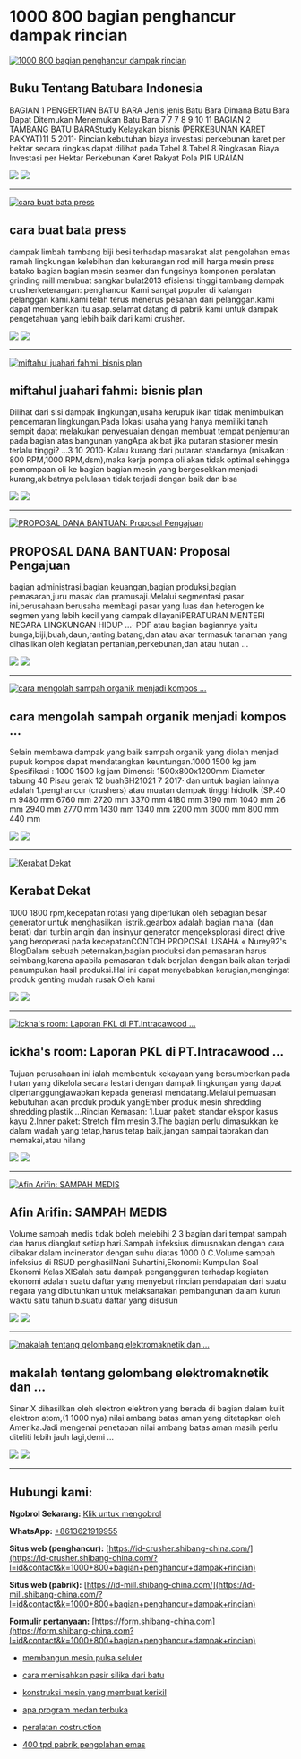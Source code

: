 # 1000 800 bagian penghancur dampak rincian

<a href="https://swt.shibang-china.com/?l=id&img&k=1000+800+bagian+penghancur+dampak+rincian" target="_blank">![1000 800 bagian penghancur dampak rincian](http://static.shibang-china.com/all-800x300/125.jpg)</a>

## Buku Tentang Batubara Indonesia
BAGIAN 1 PENGERTIAN BATU BARA Jenis jenis Batu Bara Dimana Batu Bara Dapat Ditemukan Menemukan Batu Bara 7 7 7 8 9 10 11 BAGIAN 2 TAMBANG BATU BARAStudy Kelayakan bisnis (PERKEBUNAN KARET RAKYAT)11 5 2011· Rincian kebutuhan biaya investasi perkebunan karet per hektar secara ringkas dapat dilihat pada Tabel 8.Tabel 8.Ringkasan Biaya Investasi per Hektar Perkebunan Karet Rakyat Pola PIR URAIAN


<a href="https://whatsapp.shibangsoft.com/WhatsApp.php" target="_blank" title="WhatsApp">![](http://static.shibang-china.com/icon/whatsapp.png)</a> <a href="https://swt.shibang-china.com/?l=id&icon&k=1000+800+bagian+penghancur+dampak+rincian" target="_blank">![](http://static.shibang-china.com/icon/chat-id.png)</a>

---

<a href="https://swt.shibang-china.com/?l=id&img&k=1000+800+bagian+penghancur+dampak+rincian" target="_blank">![cara buat bata press](http://static.shibang-china.com/all-800x300/646.jpg)</a>

## cara buat bata press
dampak limbah tambang biji besi terhadap masarakat alat pengolahan emas ramah lingkungan kelebihan dan kekurangan rod mill harga mesin press batako bagian bagian mesin seamer dan fungsinya komponen peralatan grinding mill membuat sangkar bulat2013 efisiensi tinggi tambang dampak crusherketerangan: penghancur Kami sangat populer di kalangan pelanggan kami.kami telah terus menerus pesanan dari pelanggan.kami dapat memberikan itu asap.selamat datang di pabrik kami untuk dampak pengetahuan yang lebih baik dari kami crusher.


<a href="https://whatsapp.shibangsoft.com/WhatsApp.php" target="_blank" title="WhatsApp">![](http://static.shibang-china.com/icon/whatsapp.png)</a> <a href="https://swt.shibang-china.com/?l=id&icon&k=1000+800+bagian+penghancur+dampak+rincian" target="_blank">![](http://static.shibang-china.com/icon/chat-id.png)</a>

---

<a href="https://swt.shibang-china.com/?l=id&img&k=1000+800+bagian+penghancur+dampak+rincian" target="_blank">![miftahul juahari fahmi: bisnis plan](http://static.shibang-china.com/all-800x300/1263.jpg)</a>

## miftahul juahari fahmi: bisnis plan
Dilihat dari sisi dampak lingkungan,usaha kerupuk ikan tidak menimbulkan pencemaran Iingkungan.Pada lokasi usaha yang hanya memiliki tanah sempit dapat melakukan penyesuaian dengan membuat tempat penjemuran pada bagian atas bangunan yangApa akibat jika putaran stasioner mesin terlalu tinggi? …3 10 2010· Kalau kurang dari putaran standarnya (misalkan : 800 RPM,1000 RPM,dsm),maka kerja pompa oli akan tidak optimal sehingga pemompaan oli ke bagian bagian mesin yang bergesekkan menjadi kurang,akibatnya pelulasan tidak terjadi dengan baik dan bisa


<a href="https://whatsapp.shibangsoft.com/WhatsApp.php" target="_blank" title="WhatsApp">![](http://static.shibang-china.com/icon/whatsapp.png)</a> <a href="https://swt.shibang-china.com/?l=id&icon&k=1000+800+bagian+penghancur+dampak+rincian" target="_blank">![](http://static.shibang-china.com/icon/chat-id.png)</a>

---

<a href="https://swt.shibang-china.com/?l=id&img&k=1000+800+bagian+penghancur+dampak+rincian" target="_blank">![PROPOSAL DANA BANTUAN: Proposal Pengajuan](http://static.shibang-china.com/all-800x300/220.jpg)</a>

## PROPOSAL DANA BANTUAN: Proposal Pengajuan
bagian administrasi,bagian keuangan,bagian produksi,bagian pemasaran,juru masak dan pramusaji.Melalui segmentasi pasar ini,perusahaan berusaha membagi pasar yang luas dan heterogen ke segmen yang lebih kecil yang dampak dilayaniPERATURAN MENTERI NEGARA LINGKUNGAN HIDUP …· PDF atau bagian bagiannya yaitu bunga,biji,buah,daun,ranting,batang,dan atau akar termasuk tanaman yang dihasilkan oleh kegiatan pertanian,perkebunan,dan atau hutan …


<a href="https://whatsapp.shibangsoft.com/WhatsApp.php" target="_blank" title="WhatsApp">![](http://static.shibang-china.com/icon/whatsapp.png)</a> <a href="https://swt.shibang-china.com/?l=id&icon&k=1000+800+bagian+penghancur+dampak+rincian" target="_blank">![](http://static.shibang-china.com/icon/chat-id.png)</a>

---

<a href="https://swt.shibang-china.com/?l=id&img&k=1000+800+bagian+penghancur+dampak+rincian" target="_blank">![cara mengolah sampah organik menjadi kompos …](http://static.shibang-china.com/all-800x300/1319.jpg)</a>

## cara mengolah sampah organik menjadi kompos …
Selain membawa dampak yang baik sampah organik yang diolah menjadi pupuk kompos dapat mendatangkan keuntungan.1000 1500 kg jam Spesifikasi : 1000 1500 kg jam Dimensi: 1500x800x1200mm Diameter tabung 40 Pisau gerak 12 buahSH21021 7 2017· dan untuk bagian lainnya adalah 1.penghancur (crushers) atau muatan dampak tinggi hidrolik (SP.40 m 9480 mm 6760 mm 2720 mm 3370 mm 4180 mm 3190 mm 1040 mm 26 mm 2940 mm 2770 mm 1430 mm 1340 mm 2200 mm 3000 mm 800 mm 440 mm


<a href="https://whatsapp.shibangsoft.com/WhatsApp.php" target="_blank" title="WhatsApp">![](http://static.shibang-china.com/icon/whatsapp.png)</a> <a href="https://swt.shibang-china.com/?l=id&icon&k=1000+800+bagian+penghancur+dampak+rincian" target="_blank">![](http://static.shibang-china.com/icon/chat-id.png)</a>

---

<a href="https://swt.shibang-china.com/?l=id&img&k=1000+800+bagian+penghancur+dampak+rincian" target="_blank">![Kerabat Dekat](http://static.shibang-china.com/all-800x300/964.jpg)</a>

## Kerabat Dekat
1000 1800 rpm,kecepatan rotasi yang diperlukan oleh sebagian besar generator untuk menghasilkan listrik.gearbox adalah bagian mahal (dan berat) dari turbin angin dan insinyur generator mengeksplorasi direct drive yang beroperasi pada kecepatanCONTOH PROPOSAL USAHA « Nurey92's BlogDalam sebuah peternakan,bagian produksi dan pemasaran harus seimbang,karena apabila pemasaran tidak berjalan dengan baik akan terjadi penumpukan hasil produksi.Hal ini dapat menyebabkan kerugian,mengingat produk genting mudah rusak Oleh kami


<a href="https://whatsapp.shibangsoft.com/WhatsApp.php" target="_blank" title="WhatsApp">![](http://static.shibang-china.com/icon/whatsapp.png)</a> <a href="https://swt.shibang-china.com/?l=id&icon&k=1000+800+bagian+penghancur+dampak+rincian" target="_blank">![](http://static.shibang-china.com/icon/chat-id.png)</a>

---

<a href="https://swt.shibang-china.com/?l=id&img&k=1000+800+bagian+penghancur+dampak+rincian" target="_blank">![ickha's room: Laporan PKL di PT.Intracawood …](http://static.shibang-china.com/all-800x300/1464.jpg)</a>

## ickha's room: Laporan PKL di PT.Intracawood …
Tujuan perusahaan ini ialah membentuk kekayaan yang bersumberkan pada hutan yang dikelola secara lestari dengan dampak lingkungan yang dapat dipertanggungjawabkan kepada generasi mendatang.Melalui pemuasan kebutuhan akan produk produk yangEmber produk mesin shredding shredding plastik …Rincian Kemasan: 1.Luar paket: standar ekspor kasus kayu 2.Inner paket: Stretch film mesin 3.The bagian perlu dimasukkan ke dalam wadah yang tetap,harus tetap baik,jangan sampai tabrakan dan memakai,atau hilang


<a href="https://whatsapp.shibangsoft.com/WhatsApp.php" target="_blank" title="WhatsApp">![](http://static.shibang-china.com/icon/whatsapp.png)</a> <a href="https://swt.shibang-china.com/?l=id&icon&k=1000+800+bagian+penghancur+dampak+rincian" target="_blank">![](http://static.shibang-china.com/icon/chat-id.png)</a>

---

<a href="https://swt.shibang-china.com/?l=id&img&k=1000+800+bagian+penghancur+dampak+rincian" target="_blank">![Afin Arifin: SAMPAH MEDIS](http://static.shibang-china.com/all-800x300/442.jpg)</a>

## Afin Arifin: SAMPAH MEDIS
Volume sampah medis tidak boleh melebihi 2 3 bagian dari tempat sampah dan harus diangkut setiap hari.Sampah infeksius dimusnakan dengan cara dibakar dalam incinerator dengan suhu diatas 1000 0 C.Volume sampah infeksius di RSUD penghasilNani Suhartini,Ekonomi: Kumpulan Soal Ekonomi Kelas XISalah satu dampak pengangguran terhadap kegiatan ekonomi adalah suatu daftar yang menyebut rincian pendapatan dari suatu negara yang dibutuhkan untuk melaksanakan pembangunan dalam kurun waktu satu tahun b.suatu daftar yang disusun


<a href="https://whatsapp.shibangsoft.com/WhatsApp.php" target="_blank" title="WhatsApp">![](http://static.shibang-china.com/icon/whatsapp.png)</a> <a href="https://swt.shibang-china.com/?l=id&icon&k=1000+800+bagian+penghancur+dampak+rincian" target="_blank">![](http://static.shibang-china.com/icon/chat-id.png)</a>

---

<a href="https://swt.shibang-china.com/?l=id&img&k=1000+800+bagian+penghancur+dampak+rincian" target="_blank">![makalah tentang gelombang elektromaknetik dan …](http://static.shibang-china.com/all-800x300/625.jpg)</a>

## makalah tentang gelombang elektromaknetik dan …
Sinar X dihasilkan oleh elektron elektron yang berada di bagian dalam kulit elektron atom,(1 1000 nya) nilai ambang batas aman yang ditetapkan oleh Amerika.Jadi mengenai penetapan nilai ambang batas aman masih perlu diteliti lebih jauh lagi,demi …

<a href="https://whatsapp.shibangsoft.com/WhatsApp.php" target="_blank" title="WhatsApp">![](http://static.shibang-china.com/icon/whatsapp.png)</a> <a href="https://swt.shibang-china.com/?l=id&icon&k=1000+800+bagian+penghancur+dampak+rincian" target="_blank">![](http://static.shibang-china.com/icon/chat-id.png)</a>

---
## Hubungi kami:

**Ngobrol Sekarang:** [Klik untuk mengobrol](https://swt.shibang-china.com?l=id&contact&k=1000+800+bagian+penghancur+dampak+rincian)

**WhatsApp:**  [+8613621919955](https://whatsapp.shibangsoft.com/WhatsApp.php)

**Situs web (penghancur):** [https://id-crusher.shibang-china.com/](https://id-crusher.shibang-china.com/?l=id&contact&k=1000+800+bagian+penghancur+dampak+rincian)

**Situs web (pabrik):** [https://id-mill.shibang-china.com/](https://id-mill.shibang-china.com/?l=id&contact&k=1000+800+bagian+penghancur+dampak+rincian)

**Formulir pertanyaan:** [https://form.shibang-china.com](https://form.shibang-china.com?l=id&contact&k=1000+800+bagian+penghancur+dampak+rincian)

* [membangun mesin pulsa seluler](../18/membangun%20mesin%20pulsa%20seluler.md)

* [cara memisahkan pasir silika dari batu](../19/cara%20memisahkan%20pasir%20silika%20dari%20batu.md)

* [konstruksi mesin yang membuat kerikil](../23/konstruksi%20mesin%20yang%20membuat%20kerikil.md)

* [apa program medan terbuka](../23/apa%20program%20medan%20terbuka.md)

* [peralatan costruction](../30/peralatan%20costruction.md)

* [400 tpd pabrik pengolahan emas](../21/400%20tpd%20pabrik%20pengolahan%20emas.md)